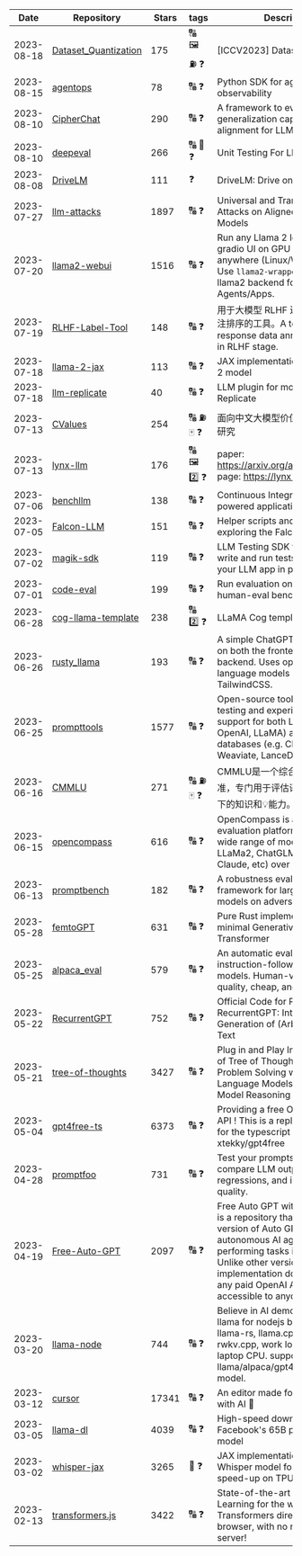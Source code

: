 | Date | Repository | Stars | tags |  Description  |
|------------|---------|-------|-------------|-------------|
| 2023-08-18 | [Dataset_Quantization](https://github.com/magic-research/Dataset_Quantization) | 175 | 🔠 🖼️ ⛽ ❓  | [ICCV2023] Dataset Quantization |
| 2023-08-15 | [agentops](https://github.com/AgentOps-AI/agentops) | 78 | 🔠 ❓  | Python SDK for agent evals and observability |
| 2023-08-10 | [CipherChat](https://github.com/RobustNLP/CipherChat) | 290 | 🔠 ❓  | A framework to evaluate the generalization capability of safety alignment for LLMs |
| 2023-08-10 | [deepeval](https://github.com/confident-ai/deepeval) | 266 | 🔠 💯 ❓  | Unit Testing For LLMs |
| 2023-08-08 | [DriveLM](https://github.com/OpenDriveLab/DriveLM) | 111 | ❓  | DriveLM: Drive on Language |
| 2023-07-27 | [llm-attacks](https://github.com/llm-attacks/llm-attacks) | 1897 | 🔠 ❓  | Universal and Transferable Attacks on Aligned Language Models |
| 2023-07-20 | [llama2-webui](https://github.com/liltom-eth/llama2-webui) | 1516 | 🔠 ❓  | Run any Llama 2 locally with gradio UI on GPU or CPU from anywhere (Linux/Windows/Mac). Use `llama2-wrapper` as your local llama2 backend for Generative Agents/Apps.   |
| 2023-07-19 | [RLHF-Label-Tool](https://github.com/SupritYoung/RLHF-Label-Tool) | 148 | 🔠 ❓  | 用于大模型 RLHF 进行人工数据标注排序的工具。A tool for manual response data annotation sorting in RLHF stage. |
| 2023-07-18 | [llama-2-jax](https://github.com/ayaka14732/llama-2-jax) | 113 | 🔠 ❓  | JAX implementation of the Llama 2 model |
| 2023-07-18 | [llm-replicate](https://github.com/simonw/llm-replicate) | 40 | 🔠 ❓  | LLM plugin for models hosted on Replicate |
| 2023-07-13 | [CValues](https://github.com/X-PLUG/CValues) | 254 | 🔠 ⛽ 🀄 ❓  | 面向中文大模型价值观的评估与对齐研究 |
| 2023-07-13 | [lynx-llm](https://github.com/bytedance/lynx-llm) | 176 | 🔠 🖼️ 2️⃣ ❓  | paper: https://arxiv.org/abs/2307.02469 page: https://lynx-llm.github.io/ |
| 2023-07-06 | [benchllm](https://github.com/v7labs/benchllm) | 138 | 🔠 ❓  | Continuous Integration for LLM powered applications |
| 2023-07-05 | [Falcon-LLM](https://github.com/Sentdex/Falcon-LLM) | 151 | 🔠 ❓  | Helper scripts and examples for exploring the Falcon LLM models |
| 2023-07-02 | [magik-sdk](https://github.com/magiklabs/magik-sdk) | 119 | 🔠 ❓  | LLM Testing SDK that helps you write and run tests to monitor your LLM app in production |
| 2023-07-01 | [code-eval](https://github.com/abacaj/code-eval) | 199 | 🔠 ❓  | Run evaluation on LLMs using human-eval benchmark |
| 2023-06-28 | [cog-llama-template](https://github.com/replicate/cog-llama-template) | 238 | 🔠 2️⃣ ❓  | LLaMA Cog template |
| 2023-06-26 | [rusty_llama](https://github.com/MoonKraken/rusty_llama) | 193 | 🔠 ❓  | A simple ChatGPT clone in Rust on both the frontend and backend. Uses open source language models and TailwindCSS. |
| 2023-06-25 | [prompttools](https://github.com/hegelai/prompttools) | 1577 | 🔠 ❓  | Open-source tools for prompt testing and experimentation, with support for both LLMs (e.g. OpenAI, LLaMA) and vector databases (e.g. Chroma, Weaviate, LanceDB). |
| 2023-06-16 | [CMMLU](https://github.com/haonan-li/CMMLU) | 271 | 🔠 ⛽ 🀄 ❓  | CMMLU是一个综合性的🀄评估基准，专门用于评估语言模型在🀄语境下的知识和💡能力。 |
| 2023-06-15 | [opencompass](https://github.com/open-compass/opencompass) | 616 | 🔠 ❓  | OpenCompass is an LLM evaluation platform, supporting a wide range of models (LLaMA, LLaMa2, ChatGLM2, ChatGPT, Claude, etc) over 50+ datasets. |
| 2023-06-13 | [promptbench](https://github.com/microsoft/promptbench) | 182 | 🔠 ❓  | A robustness evaluation framework for large language models on adversarial prompts |
| 2023-05-28 | [femtoGPT](https://github.com/keyvank/femtoGPT) | 631 | 🔠 ❓  | Pure Rust implementation of a minimal Generative Pretrained Transformer |
| 2023-05-25 | [alpaca_eval](https://github.com/tatsu-lab/alpaca_eval) | 579 | 🔠 ❓  | An automatic evaluator for instruction-following language models. Human-validated, high-quality, cheap, and fast. |
| 2023-05-22 | [RecurrentGPT](https://github.com/aiwaves-cn/RecurrentGPT) | 752 | 🔠 ❓  | Official Code for Paper: RecurrentGPT: Interactive Generation of (Arbitrarily) Long Text |
| 2023-05-21 | [tree-of-thoughts](https://github.com/kyegomez/tree-of-thoughts) | 3427 | 🔠 ❓  | Plug in and Play Implementation of Tree of Thoughts: Deliberate Problem Solving with Large Language Models that Elevates Model Reasoning by atleast 70%  |
| 2023-05-04 | [gpt4free-ts](https://github.com/xiangsx/gpt4free-ts) | 6373 | 🔠 ❓  | Providing a free OpenAI GPT-4 API !   This is a replication project for the typescript version of xtekky/gpt4free |
| 2023-04-28 | [promptfoo](https://github.com/promptfoo/promptfoo) | 731 | 🔠 ❓  | Test your prompts. Evaluate and compare LLM outputs, catch regressions, and improve prompt quality. |
| 2023-04-19 | [Free-Auto-GPT](https://github.com/IntelligenzaArtificiale/Free-Auto-GPT) | 2097 | 🔠 ❓  | Free Auto GPT with NO paids API is a repository that offers a simple version of Auto GPT, an autonomous AI agent capable of performing tasks independently. Unlike other versions, our implementation does not rely on any paid OpenAI API, making it accessible to anyone.  |
| 2023-03-20 | [llama-node](https://github.com/Atome-FE/llama-node) | 744 | 🔠 ❓  | Believe in AI democratization. llama for nodejs backed by llama-rs, llama.cpp and rwkv.cpp, work locally on your laptop CPU. support llama/alpaca/gpt4all/vicuna/rwkv model. |
| 2023-03-12 | [cursor](https://github.com/getcursor/cursor) | 17341 | 🔠 ❓  | An editor made for programming with AI 🤖 |
| 2023-03-05 | [llama-dl](https://github.com/shawwn/llama-dl) | 4039 | 🔠 ❓  | High-speed download of LLaMA, Facebook's 65B parameter GPT model |
| 2023-03-02 | [whisper-jax](https://github.com/sanchit-gandhi/whisper-jax) | 3265 | 🎵 ❓  | JAX implementation of OpenAI's Whisper model for up to 70x speed-up on TPU. |
| 2023-02-13 | [transformers.js](https://github.com/xenova/transformers.js) | 3422 | 🔠 ❓  | State-of-the-art Machine Learning for the web. Run 🤗 Transformers directly in your browser, with no need for a server! |

